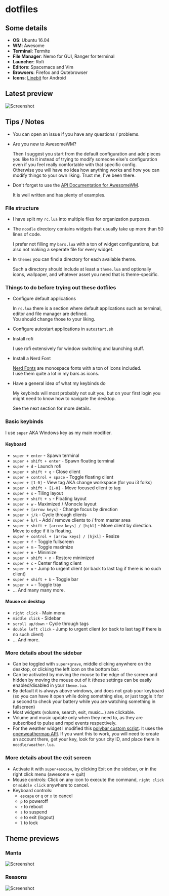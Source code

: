 # dotfiles
## Some details
+ **OS**: Ubuntu 16.04
+ **WM**: Awesome
+ **Terminal**: Termite
+ **File Manager**: Nemo for GUI, Ranger for terminal
+ **Launcher**: Rofi
+ **Editors**: Spacemacs and Vim
+ **Browsers**: Firefox and Qutebrowser
+ **Icons**: [Linebit](https://play.google.com/store/apps/details?id=com.edzondm.linebit) for Android

## Latest preview
![Screenshot](./previews/lovelace.png?raw=true "Latest")

## Tips / Notes
+ You can open an issue if you have any questions / problems.
+ Are you new to AwesomeWM?

   Then I suggest you start from the default configuration and add pieces you like to it instead of trying to modify someone else's configuration even if you feel really comfortable with that specific config.  
   Otherwise you will have no idea how anything works and how you can modify things to your own liking. Trust me, I've been there.

+ Don't forget to use the [API Documentation for AwesomeWM](https://awesomewm.org/apidoc/index.html).
   
   It is well written and has plenty of examples.
   
### File structure
+ I have split my `rc.lua` into multiple files for organization purposes.

+ The `noodle` directory contains widgets that usually take up more than 50 lines of code.

   I prefer not filling my `bars.lua` with a ton of widget configurations, but also not making a seperate file for every widget.

+ In `themes` you can find a directory for each available theme.

   Such a directory should include at least a `theme.lua` and optionally icons, wallpaper, and whatever asset you need that is theme-specific.

### Things to do before trying out these dotfiles
+ Configure default applications

   In `rc.lua` there is a section where default applications such as terminal, editor and file manager are defined.  
   You should change those to your liking.

+ Configure autostart applications in `autostart.sh`

+ Install rofi

   I use rofi extensively for window switching and launching stuff.

+ Install a Nerd Font

   [Nerd Fonts](https://nerdfonts.com/#downloads) are monospace fonts with a ton of icons included.  
   I use them quite a lot in my bars as icons.

+ Have a general idea of what my keybinds do

   My keybinds will most probably not suit you, but on your first login you might need to know how to navigate the desktop.  

   See the next section for more details.

### Basic keybinds

I use `super` AKA Windows key as my main modifier.

#### Keyboard
+ `super + enter` - Spawn terminal
+ `super + shift + enter` - Spawn floating terminal
+ `super + d` - Launch rofi
+ `super + shift + q` - Close client
+ `super + control + space` - Toggle floating client
+ `super + [1-0]` - View tag AKA change workspace (for you i3 folks)
+ `super + shift + [1-0]` - Move focused client to tag
+ `super + s` - Tiling layout
+ `super + shift + s` - Floating layout
+ `super + w` - Maximized / Monocle layout
+ `super + [arrow keys]` - Change focus by direction
+ `super + j/k` - Cycle through clients
+ `super + h/l` - Add / remove clients to / from master area
+ `super + shift + [arrow keys] / [hjkl]` - Move client by direction. Move to edge if it is floating.
+ `super + control + [arrow keys] / [hjkl]` - Resize
+ `super + f` - Toggle fullscreen
+ `super + m` - Toggle maximize
+ `super + n` - Minimize
+ `super + shift + n` - Restore minimized
+ `super + c` - Center floating client
+ `super + u` - Jump to urgent client (or back to last tag if there is no such client)
+ `super + shift + b` - Toggle bar
+ `super + =` - Toggle tray
+ ... And many many more.

#### Mouse on desktop
+ `right click` - Main menu
+ `middle click` - Sidebar
+ `scroll up/down` - Cycle through tags
+ `double left click` - Jump to urgent client (or back to last tag if there is no such client)
+ ... And more.

### More details about the sidebar
+ Can be toggled with `super+grave`, middle clicking anywhere on the desktop, or clicking the left icon on the bottom bar.
+ Can be activated by moving the mouse to the edge of the screen and hidden by moving the mouse out of it (these settings can be easily enabled/disabled in your `theme.lua`.
+ By default it is always above windows, and does not grab your keyboard (so you can have it open while doing something else, or just toggle it for a second to check your battery while you are watching something in fullscreen)
+ Most widgets (volume, search, exit, music...) are clickable. 
+ Volume and music update only when they need to, as they are subscribed to pulse and mpd events respectively.
+ For the weather widget I modified this [polybar custom script](https://github.com/x70b1/polybar-scripts/tree/master/polybar-scripts/openweathermap-simple). It uses the [openweathermap API](https://openweathermap.org/api). If you want this to work, you will need to create an account there, get your key, look for your city ID, and place them in `noodle/weather.lua`.

### More details about the exit screen
+ Activate it with `super+escape`, by clicking Exit on the sidebar, or in the right click menu (awesome -> quit)
+ Mouse controls: Click on any icon to execute the command, `right click` or `middle click` anywhere to cancel.
+ Keyboard controls:
  + `escape` or `q` or `x` to cancel
  + `p` to poweroff
  + `r` to reboot
  + `s` to suspend
  + `e` to exit (logout)
  + `l` to lock

## Theme previews
### Manta
![Screenshot](./previews/manta.png?raw=true "manta theme")

### Reasons
![Screenshot](./previews/reasons.png?raw=true "reasons theme")
